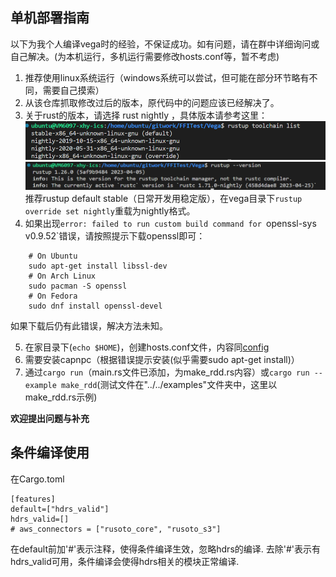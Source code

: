 ## 单机部署指南
以下为我个人编译vega时的经验，不保证成功。如有问题，请在群中详细询问或自己解决。(为本机运行，多机运行需要修改hosts.conf等，暂不考虑)

1. 推荐使用linux系统运行（windows系统可以尝试，但可能在部分环节略有不同，需要自己摸索）
2. 从该仓库抓取修改过后的版本，原代码中的问题应该已经解决了。
3. 关于rust的版本，请选择 rust nightly ，具体版本请参考这里：
   <img src="./imgs/1.png">
   <img src="./imgs/2.png">
   推荐rustup default stable（日常开发用稳定版），在vega目录下`rustup override set nightly`重载为nightly格式。
4. 如果出现`error: failed to run custom build command for `openssl-sys v0.9.52`错误，请按照提示下载openssl即可：
```doc
    # On Ubuntu
    sudo apt-get install libssl-dev
    # On Arch Linux
    sudo pacman -S openssl
    # On Fedora
    sudo dnf install openssl-devel
```
如果下载后仍有此错误，解决方法未知。

5. 在家目录下(`echo $HOME`)，创建hosts.conf文件，内容同[config](../../config_files/hosts.conf)
6. 需要安装capnpc（根据错误提示安装(似乎需要sudo apt-get install)）
7. 通过`cargo run`（main.rs文件已添加，为make_rdd.rs内容）或`cargo run --example make_rdd`(测试文件在"../../examples"文件夹中，这里以make_rdd.rs示例)

**欢迎提出问题与补充**

## 条件编译使用
在Cargo.toml
```
[features]
default=["hdrs_valid"]
hdrs_valid=[]
# aws_connectors = ["rusoto_core", "rusoto_s3"]
```
在default前加'#'表示注释，使得条件编译生效，忽略hdrs的编译.
去除'#'表示有hdrs_valid可用，条件编译会使得hdrs相关的模块正常编译.
